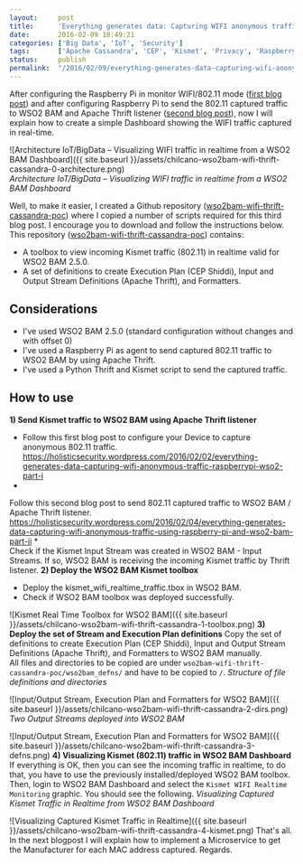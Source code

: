```yaml
---
layout:     post
title:      'Everything generates data: Capturing WIFI anonymous traffic using Raspberry Pi and WSO2 BAM (Part III)'
date:       2016-02-09 18:49:21
categories: ['Big Data', 'IoT', 'Security']
tags:       ['Apache Cassandra', 'CEP', 'Kismet', 'Privacy', 'Raspberry Pi']
status:     publish 
permalink:  "/2016/02/09/everything-generates-data-capturing-wifi-anonymous-traffic-raspberrypi-wso2-part-iii/"
---
```

After configuring the Raspberry Pi in monitor WIFI/802.11 mode ([first blog post](https://holisticsecurity.wordpress.com/2016/02/02/everything-generates-data-capturing-wifi-anonymous-traffic-raspberrypi-wso2-part-i)) and after configuring Raspberry Pi to send the 802.11 captured traffic to WSO2 BAM and Apache Thrift listener ([second blog post](https://holisticsecurity.wordpress.com/2016/02/04/everything-generates-data-capturing-wifi-anonymous-traffic-using-raspberry-pi-and-wso2-bam-part-ii)), now I will explain how to create a simple Dashboard showing the WIFI traffic captured in real-time.

![Architecture IoT/BigData – Visualizing WIFI traffic in realtime from a WSO2 BAM Dashboard]({{ site.baseurl }}/assets/chilcano-wso2bam-wifi-thrift-cassandra-0-architecture.png)  
 _Architecture IoT/BigData – Visualizing WIFI traffic in realtime from a WSO2 BAM Dashboard_

<!-- more -->
Well, to make it easier, I created a Github repository ([wso2bam-wifi-thrift-cassandra-poc](https://github.com/chilcano/wso2bam-wifi-thrift-cassandra-poc)) where I copied a number of scripts required for this third blog post. I encourage you to download and follow the instructions below.  
This repository ([wso2bam-wifi-thrift-cassandra-poc](https://github.com/chilcano/wso2bam-wifi-thrift-cassandra-poc)) contains:
  * A toolbox to view incoming Kismet traffic (802.11) in realtime valid for WSO2 BAM 2.5.0.
  * A set of definitions to create Execution Plan (CEP Shiddi), Input and Output Stream Definitions (Apache Thrift), and Formatters.

## Considerations
  * I've used WSO2 BAM 2.5.0 (standard configuration without changes and with offset 0)
  * I've used a Raspberry Pi as agent to send captured 802.11 traffic to WSO2 BAM by using Apache Thrift. 
  * I've used a Python Thrift and Kismet script to send the captured traffic. 

## How to use
 **1) Send Kismet traffic to WSO2 BAM using Apache Thrift listener**
  * Follow this first blog post to configure your Device to capture anonymous 802.11 traffic.  
https://holisticsecurity.wordpress.com/2016/02/02/everything-generates-data-capturing-wifi-anonymous-traffic-raspberrypi-wso2-part-i
  *   
Follow this second blog post to send 802.11 captured traffic to WSO2 BAM / Apache Thrift listener.  
https://holisticsecurity.wordpress.com/2016/02/04/everything-generates-data-capturing-wifi-anonymous-traffic-using-raspberry-pi-and-wso2-bam-part-ii
  *   
Check if the Kismet Input Stream was created in WSO2 BAM - Input Streams. If so, WSO2 BAM is receiving the incoming Kismet traffic by Thrift listener.
 **2) Deploy the WSO2 BAM Kismet toolbox**
  * Deploy the kismet_wifi_realtime_traffic.tbox in WSO2 BAM.
  * Check if WSO2 BAM toolbox was deployed successfully.

![Kismet Real Time Toolbox for WSO2 BAM]({{ site.baseurl }}/assets/chilcano-wso2bam-wifi-thrift-cassandra-1-toolbox.png)
**3) Deploy the set of Stream and Execution Plan definitions**
Copy the set of definitions to create Execution Plan (CEP Shiddi), Input and Output Stream Definitions (Apache Thrift), and Formatters to WSO2 BAM manually.  
All files and directories to be copied are under `wso2bam-wifi-thrift-cassandra-poc/wso2bam_defns/` and have to be copied to `/`.
_Structure of file definitions and directories_  

![Input/Output Stream, Execution Plan and Formatters for WSO2 BAM]({{ site.baseurl }}/assets/chilcano-wso2bam-wifi-thrift-cassandra-2-dirs.png)
_Two Output Streams deployed into WSO2 BAM_  

![Input/Output Stream, Execution Plan and Formatters for WSO2 BAM]({{ site.baseurl }}/assets/chilcano-wso2bam-wifi-thrift-cassandra-3-defns.png)
**4) Visualizing Kismet (802.11) traffic in WSO2 BAM Dashboard**
If everything is OK, then you can see the incoming traffic in realtime, to do that, you have to use the previously installed/deployed WSO2 BAM toolbox.  
Then, login to WSO2 BAM Dashboard and select the `Kismet WIFI Realtime Monitoring` graphic. You should see the following.
_Visualizing Captured Kismet Traffic in Realtime from WSO2 BAM Dashboard_  

![Visualizing Captured Kismet Traffic in Realtime]({{ site.baseurl }}/assets/chilcano-wso2bam-wifi-thrift-cassandra-4-kismet.png)
That's all.  
In the next blogpost I will explain how to implement a Microservice to get the Manufacturer for each MAC address captured.
Regards.
